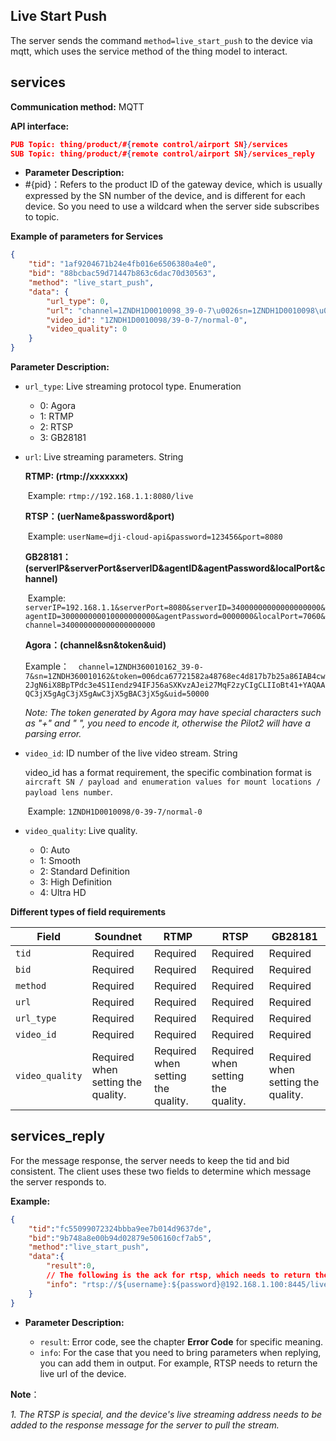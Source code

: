 ## Live Start Push

The server sends the command ``method=live_start_push`` to the device via mqtt, which uses the service method of the thing model to interact.

## services

**Communication method:** MQTT

**API interface:** 

```json
PUB Topic: thing/product/#{remote control/airport SN}/services
SUB Topic: thing/product/#{remote control/airport SN}/services_reply
```

- **Parameter Description:**
- #{pid}：Refers to the product ID of the gateway device, which is usually expressed by the SN number of the device, and is different for each device. So you need to use a wildcard when the server side subscribes to topic.

**Example of parameters for Services**

```json
{
    "tid": "1af9204671b24e4fb016e6506380a4e0",
    "bid": "88bcbac59d71447b863c6dac70d30563",
    "method": "live_start_push",
    "data": {
        "url_type": 0,
        "url": "channel=1ZNDH1D0010098_39-0-7\u0026sn=1ZNDH1D0010098\u0026token=006dca67721582a48768ec4d817b7b25a86IADk%2Fcm%2Fdv%2BHY6qT%2FAKM6y7TcUe4lXNvZpycH7vUMAlM6pFALUKF2zyCIgA82pQE8cCoYAQAAQDxwKhgAgDxwKhgAwDxwKhgBADxwKhg\u0026uid=50000",
        "video_id": "1ZNDH1D0010098/39-0-7/normal-0",
        "video_quality": 0
    }
}
```

**Parameter Description:**

- `url_type`: Live streaming protocol type. Enumeration

  - 0: Agora
  - 1: RTMP
  - 2: RTSP
  - 3: GB28181


- `url`: Live streaming parameters. String

  **RTMP: (rtmp://xxxxxxx)**

  ​	Example: `rtmp://192.168.1.1:8080/live`

  **RTSP：(uerName&password&port)**

  ​	Example: `userName=dji-cloud-api&password=123456&port=8080`

  **GB28181：(serverIP&serverPort&serverID&agentID&agentPassword&localPort&channel)**

  ​	Example: `  serverIP=192.168.1.1&serverPort=8080&serverID=34000000000000000000&agentID=300000000010000000000&agentPassword=0000000&localPort=7060&channel=340000000000000000000`

  **Agora：(channel&sn&token&uid)**

  Example：`  channel=1ZNDH360010162_39-0-7&sn=1ZNDH360010162&token=006dca67721582a48768ec4d817b7b25a86IAB4cw2JgN6iX8BpTPdc3e4S1Iendz94IFJ56aSXKvzAJei27MqF2zyCIgCLIIoBt41+YAQAAQC3jX5gAgC3jX5gAwC3jX5gBAC3jX5g&uid=50000`

  *Note: The token generated by Agora may have special characters such as "+" and " ", you need to encode it, otherwise the Pilot2 will have a parsing error.*

- `video_id`: ID number of the live video stream. String

  video_id has a format requirement, the specific combination format is ``aircraft SN / payload and enumeration values for mount locations / payload lens number``.

  ​	Example: `1ZNDH1D0010098/0-39-7/normal-0`

- `video_quality`: Live quality.

  - 0: Auto
  - 1: Smooth
  - 2: Standard Definition
  - 3: High Definition
  - 4: Ultra HD

**Different types of field requirements**

| Field           | Soundnet                           | RTMP                               | RTSP                               | GB28181                            |
| --------------- | ---------------------------------- | ---------------------------------- | ---------------------------------- | ---------------------------------- |
| `tid`           | Required                           | Required                           | Required                           | Required                           |
| `bid`           | Required                           | Required                           | Required                           | Required                           |
| `method`        | Required                           | Required                           | Required                           | Required                           |
| `url`           | Required                           | Required                           | Required                           | Required                           |
| `url_type`      | Required                           | Required                           | Required                           | Required                           |
| `video_id`      | Required                           | Required                           | Required                           | Required                           |
| `video_quality` | Required when setting the quality. | Required when setting the quality. | Required when setting the quality. | Required when setting the quality. |

## services_reply

For the message response, the server needs to keep the tid and bid consistent. The client uses these two fields to determine which message the server responds to.

**Example:**

```json
{
    "tid":"fc55099072324bbba9ee7b014d9637de",
    "bid":"9b748a8e00b94d02879e506160cf7ab5",
    "method":"live_start_push",
    "data":{
        "result":0,
        // The following is the ack for rtsp, which needs to return the live url back.
        "info": "rtsp://${username}:${password}@192.168.1.100:8445/live/1"
    }
}
```

- **Parameter Description:**

  - `result`: Error code, see the chapter **Error Code** for specific meaning.
  - `info`: For the case that you need to bring parameters when replying, you can add them in output. For example, RTSP needs to return the live url of the device.

**Note**：

*1. The RTSP is special, and the device's live streaming address needs to be added to the response message for the server to pull the stream.*